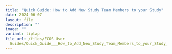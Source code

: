 ```yaml
---
title: "Quick Guide: How to Add New Study Team Members to your Study"
date: 2024-06-07
layout: file
description: ""
image: ""
variant: tiptap
file_url: /files/ECOS User
  Guides/Quick_Guide___How_to_Add_New_Study_Team_Members_to_your_Study_on_ECOS_7_June_2024.pdf
---
```

